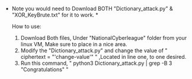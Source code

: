 * Note you would need to Download BOTH "Dictionary_attack.py" & "XOR_KeyBrute.txt" for it to work. *
  
  How to use:
    1. Download Both files, Under "NationalCyberleague" folder from your linux VM, Make sure to place in a nice area.
    2. Modify the "Dictionary_attack.py" and change the value of " ciphertext = "'change-value'" " ,Located in line one, to one desired.
    3. Run this command, " python3 Dictionary_attack.py | grep -B 3 "Congratulations" "
